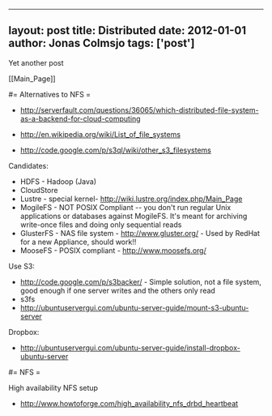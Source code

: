 
---
layout: post
title: Distributed
date: 2012-01-01
author: Jonas Colmsjo
tags: ['post']
---

Yet another post





[[Main_Page]]


#= Alternatives to NFS =

* http://serverfault.com/questions/36065/which-distributed-file-system-as-a-backend-for-cloud-computing
* http://en.wikipedia.org/wiki/List_of_file_systems

* http://code.google.com/p/s3ql/wiki/other_s3_filesystems

Candidates:
* HDFS - Hadoop (Java)
* CloudStore
* Lustre - special kernel- http://wiki.lustre.org/index.php/Main_Page
* MogileFS - NOT POSIX Compliant -- you don't run regular Unix applications or databases against MogileFS. It's meant for archiving write-once files and doing only sequential reads
* GlusterFS - NAS file system - http://www.gluster.org/ - Used by RedHat for a new Appliance, should work!!
* MooseFS - POSIX compliant - http://www.moosefs.org/


Use S3:
* http://code.google.com/p/s3backer/ - Simple solution, not a file system, good enough if one server writes and the others only read
* s3fs
* http://ubuntuservergui.com/ubuntu-server-guide/mount-s3-ubuntu-server


Dropbox:
* http://ubuntuservergui.com/ubuntu-server-guide/install-dropbox-ubuntu-server



#= NFS =

High availability NFS setup

* http://www.howtoforge.com/high_availability_nfs_drbd_heartbeat
